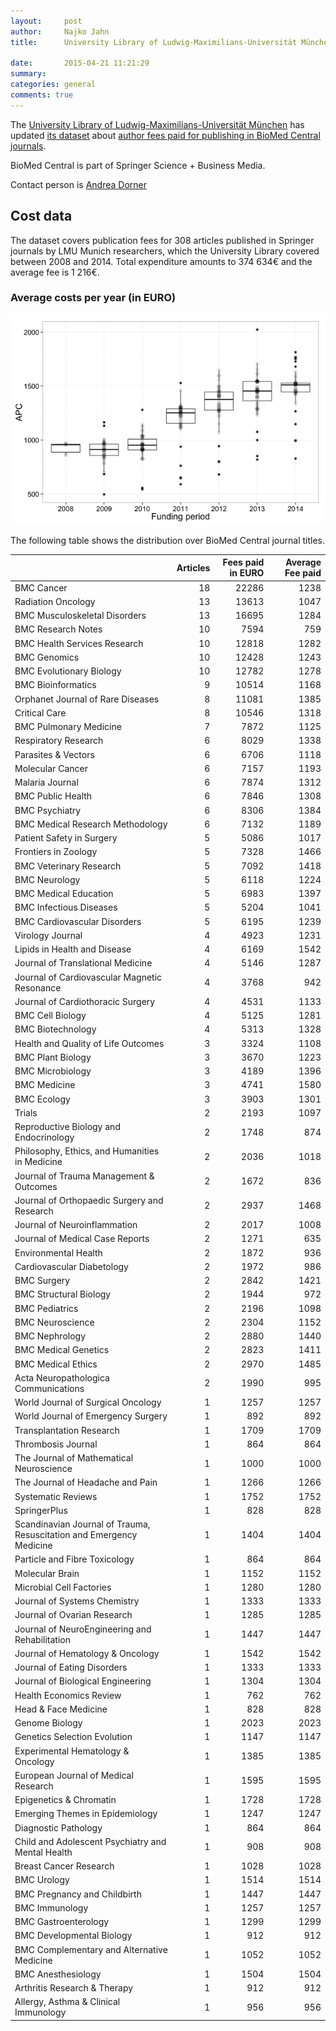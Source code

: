 ```yaml
---
layout:     post
author:  	Najko Jahn
title:      University Library of Ludwig-Maximilians-Universität München updates  BioMed Central expenditures

date:       2015-04-21 11:21:29
summary:    
categories: general
comments: true
---
```




The [University Library of Ludwig-Maximilians-Universität München](http://www.en.ub.uni-muenchen.de/index.html) has updated [its dataset](http://openapc.github.io/general/2015/03/23/lmu/) about [author fees paid for publishing in BioMed Central journals](http://www.en.ub.uni-muenchen.de/writing/open-access-publishing/funding/index.html).

BioMed Central is part of Springer Science + Business Media.

Contact person is [Andrea Dorner](http://epub.ub.uni-muenchen.de/contact.html)


## Cost data




The dataset covers publication fees for 308 articles published in Springer journals by LMU Munich researchers, which the University Library covered between 2008 and 2014. Total expenditure amounts to 374 634€ and the average fee is 1 216€.


###  Average costs per year (in EURO)

![plot of chunk box_lmu_2_springer_year](/figure/box_lmu_2_springer_year-1.png) 

The following table shows the distribution over BioMed Central journal titles.




|                                                                     | Articles| Fees paid in EURO| Average Fee paid|
|:--------------------------------------------------------------------|--------:|-----------------:|----------------:|
|BMC Cancer                                                           |       18|             22286|             1238|
|Radiation Oncology                                                   |       13|             13613|             1047|
|BMC Musculoskeletal Disorders                                        |       13|             16695|             1284|
|BMC Research Notes                                                   |       10|              7594|              759|
|BMC Health Services Research                                         |       10|             12818|             1282|
|BMC Genomics                                                         |       10|             12428|             1243|
|BMC Evolutionary Biology                                             |       10|             12782|             1278|
|BMC Bioinformatics                                                   |        9|             10514|             1168|
|Orphanet Journal of Rare Diseases                                    |        8|             11081|             1385|
|Critical Care                                                        |        8|             10546|             1318|
|BMC Pulmonary Medicine                                               |        7|              7872|             1125|
|Respiratory Research                                                 |        6|              8029|             1338|
|Parasites & Vectors                                                  |        6|              6706|             1118|
|Molecular Cancer                                                     |        6|              7157|             1193|
|Malaria Journal                                                      |        6|              7874|             1312|
|BMC Public Health                                                    |        6|              7846|             1308|
|BMC Psychiatry                                                       |        6|              8306|             1384|
|BMC Medical Research Methodology                                     |        6|              7132|             1189|
|Patient Safety in Surgery                                            |        5|              5086|             1017|
|Frontiers in Zoology                                                 |        5|              7328|             1466|
|BMC Veterinary Research                                              |        5|              7092|             1418|
|BMC Neurology                                                        |        5|              6118|             1224|
|BMC Medical Education                                                |        5|              6983|             1397|
|BMC Infectious Diseases                                              |        5|              5204|             1041|
|BMC Cardiovascular Disorders                                         |        5|              6195|             1239|
|Virology Journal                                                     |        4|              4923|             1231|
|Lipids in Health and Disease                                         |        4|              6169|             1542|
|Journal of Translational Medicine                                    |        4|              5146|             1287|
|Journal of Cardiovascular Magnetic Resonance                         |        4|              3768|              942|
|Journal of Cardiothoracic Surgery                                    |        4|              4531|             1133|
|BMC Cell Biology                                                     |        4|              5125|             1281|
|BMC Biotechnology                                                    |        4|              5313|             1328|
|Health and Quality of Life Outcomes                                  |        3|              3324|             1108|
|BMC Plant Biology                                                    |        3|              3670|             1223|
|BMC Microbiology                                                     |        3|              4189|             1396|
|BMC Medicine                                                         |        3|              4741|             1580|
|BMC Ecology                                                          |        3|              3903|             1301|
|Trials                                                               |        2|              2193|             1097|
|Reproductive Biology and Endocrinology                               |        2|              1748|              874|
|Philosophy, Ethics, and Humanities in Medicine                       |        2|              2036|             1018|
|Journal of Trauma Management & Outcomes                              |        2|              1672|              836|
|Journal of Orthopaedic Surgery and Research                          |        2|              2937|             1468|
|Journal of Neuroinflammation                                         |        2|              2017|             1008|
|Journal of Medical Case Reports                                      |        2|              1271|              635|
|Environmental Health                                                 |        2|              1872|              936|
|Cardiovascular Diabetology                                           |        2|              1972|              986|
|BMC Surgery                                                          |        2|              2842|             1421|
|BMC Structural Biology                                               |        2|              1944|              972|
|BMC Pediatrics                                                       |        2|              2196|             1098|
|BMC Neuroscience                                                     |        2|              2304|             1152|
|BMC Nephrology                                                       |        2|              2880|             1440|
|BMC Medical Genetics                                                 |        2|              2823|             1411|
|BMC Medical Ethics                                                   |        2|              2970|             1485|
|Acta Neuropathologica Communications                                 |        2|              1990|              995|
|World Journal of Surgical Oncology                                   |        1|              1257|             1257|
|World Journal of Emergency Surgery                                   |        1|               892|              892|
|Transplantation Research                                             |        1|              1709|             1709|
|Thrombosis Journal                                                   |        1|               864|              864|
|The Journal of Mathematical Neuroscience                             |        1|              1000|             1000|
|The Journal of Headache and Pain                                     |        1|              1266|             1266|
|Systematic Reviews                                                   |        1|              1752|             1752|
|SpringerPlus                                                         |        1|               828|              828|
|Scandinavian Journal of Trauma, Resuscitation and Emergency Medicine |        1|              1404|             1404|
|Particle and Fibre Toxicology                                        |        1|               864|              864|
|Molecular Brain                                                      |        1|              1152|             1152|
|Microbial Cell Factories                                             |        1|              1280|             1280|
|Journal of Systems Chemistry                                         |        1|              1333|             1333|
|Journal of Ovarian Research                                          |        1|              1285|             1285|
|Journal of NeuroEngineering and Rehabilitation                       |        1|              1447|             1447|
|Journal of Hematology & Oncology                                     |        1|              1542|             1542|
|Journal of Eating Disorders                                          |        1|              1333|             1333|
|Journal of Biological Engineering                                    |        1|              1304|             1304|
|Health Economics Review                                              |        1|               762|              762|
|Head & Face Medicine                                                 |        1|               828|              828|
|Genome Biology                                                       |        1|              2023|             2023|
|Genetics Selection Evolution                                         |        1|              1147|             1147|
|Experimental Hematology & Oncology                                   |        1|              1385|             1385|
|European Journal of Medical Research                                 |        1|              1595|             1595|
|Epigenetics & Chromatin                                              |        1|              1728|             1728|
|Emerging Themes in Epidemiology                                      |        1|              1247|             1247|
|Diagnostic Pathology                                                 |        1|               864|              864|
|Child and Adolescent Psychiatry and Mental Health                    |        1|               908|              908|
|Breast Cancer Research                                               |        1|              1028|             1028|
|BMC Urology                                                          |        1|              1514|             1514|
|BMC Pregnancy and Childbirth                                         |        1|              1447|             1447|
|BMC Immunology                                                       |        1|              1257|             1257|
|BMC Gastroenterology                                                 |        1|              1299|             1299|
|BMC Developmental Biology                                            |        1|               912|              912|
|BMC Complementary and Alternative Medicine                           |        1|              1052|             1052|
|BMC Anesthesiology                                                   |        1|              1504|             1504|
|Arthritis Research & Therapy                                         |        1|               912|              912|
|Allergy, Asthma & Clinical Immunology                                |        1|               956|              956|

